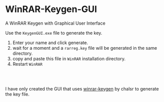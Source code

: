 # WinRAR-Keygen-GUI
A WinRAR Keygen with Graphical User Interface

Use the `KeygenGUI.exe` file to generate the key.

  1. Enter your name and click generate.
  2. wait for a moment and a `rarreg.key` file will be generated in the same directory.
  3. copy and paste this file in `WinRAR` installation directory.
  4. Restart `WinRAR`

<br>
<br>

I have only created the GUI that uses [winrar-keygen](https://github.com/chalsr/winrar-keygen/tree/master) by chalsr to generate the key file.
